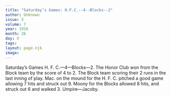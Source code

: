 ```yaml
---
title: "Saturday’s Games: H.F.C.--4--Blocks--2"
author: Unknown
issue: 5
volume: 7
year: 1916
month: 26
day: V
tags:
layout: page.njk
image:
---
```

Saturday’s Games    H. F. C.—4—Blocks—2.       The Honor Club won from the Block team by the score of 4 to 2.       The Block team scoring their 2 runs in the last inning of play. Mac. on the mound for the H. F. C. pitched a good game allowing 7 hits and struck out 9.       Moony for the Blocks allowed 8 hits, and struck out 6 and walked 3.       Umpire—Jacoby.    


